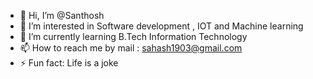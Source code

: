 - 👋 Hi, I’m @Santhosh
- 👀 I’m interested in Software development , IOT and Machine learning
- 🌱 I’m currently learning B.Tech Information Technology 
- 📫 How to reach me by mail : sahash1903@gmail.com
- ⚡ Fun fact: Life is a joke

<!---
santhoshmdu/santhoshmdu is a ✨ special ✨ repository because its `README.md` (this file) appears on your GitHub profile.
You can click the Preview link to take a look at your changes.
--->
